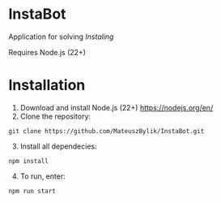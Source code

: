 # InstaBot
Application for solving _Instaling_

Requires Node.js (22+)

# Installation
1. Download and install Node.js (22+) https://nodejs.org/en/
2. Clone the repository:
```
git clone https://github.com/MateuszBylik/InstaBot.git
```
3. Install all dependecies:
```
npm install
```
4. To run, enter:
```
npm run start
```
